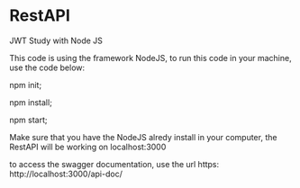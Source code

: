 # RestAPI
JWT Study with Node JS

This code is using the framework NodeJS, to run this code in your machine, use the code below:

npm init;

npm install;

npm start;

Make sure that you have the NodeJS alredy install in your computer, the RestAPI will be working on localhost:3000

to access the swagger documentation, use the url https: http://localhost:3000/api-doc/
